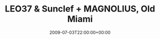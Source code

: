 ---
templateKey: event
guid: 0894b824-6eab-11ea-99c5-002590d1d1b0
date: 2009-07-03T22:00:00+00:00
eventTime: '10pm'
title: LEO37 & Sunclef + MAGNOLIUS, Old Miami
artist: LEO37 & Sunclef + MAGNOLIUS
city: Detroit
venue: Old Miami
group: PPF House
guests: Tanika Charles
---